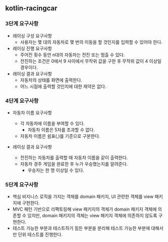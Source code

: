 ## kotlin-racingcar

### 3단계 요구사항

- 레이싱 구성 요구사항 
  - 사용자는 몇 대의 자동차로 몇 번의 이동을 할 것인지를 입력할 수 있어야 한다.
- 레이싱 진행 요구사항
  - 주어진 횟수 동안 n대의 자동차는 전진 또는 멈출 수 있다.
  - 전진하는 조건은 0에서 9 사이에서 무작위 값을 구한 후 무작위 값이 4 이상일 경우이다.
- 레이싱 결과 요구사항
  - 자동차의 상태를 화면에 출력한다. 
  - 어느 시점에 출력할 것인지에 대한 제약은 없다.

### 4단계 요구사항

- 자동차 이름 요구사항
  - 각 자동차에 이름을 부여할 수 있다. 
    - 자동차 이름은 5자를 초과할 수 없다. 
  - 자동차 이름은 쉼표(,)를 기준으로 구분한다.

- 레이싱 결과 요구사항
  - 전진하는 자동차를 출력할 때 자동차 이름을 같이 출력한다. 
  - 자동차 경주 게임을 완료한 후 누가 우승했는지를 알려준다. 
    - 우승자는 한 명 이상일 수 있다.

### 5단계 요구사항
- 핵심 비지니스 로직을 가지는 객체를 domain 패키지, UI 관련한 객체를 view 패키지에 구현한다.
- MVC 패턴 기반으로 리팩토링해 view 패키지의 객체가 domain 패키지 객체에 의존할 수 있지만, domain 패키지의 객체는 view 패키지 객체에 의존하지 않도록 구현한다.
- 테스트 가능한 부분과 테스트하기 힘든 부분을 분리해 테스트 가능한 부분에 대해서만 단위 테스트를 진행한다.
